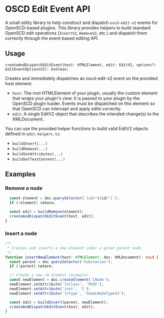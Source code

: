 # OSCD Edit Event API

A small utility library to help construct and dispatch `oscd-edit-v2` events for OpenSCD-based plugins. This library provides helpers to build standard OpenSCD edit operations (`InsertV2`, `RemoveV2`, etc.) and dispatch them correctly through the event-based editing API.

## Usage

```
createAndDispatchEditEvent(host: HTMLElement, edit: EditV2, options?: EditEventOptionsV2): boolean;
```

Creates and immediately dispatches an oscd-edit-v2 event on the provided host element.

- `host`: The root HTMLElement of your plugin, usually the custom element that wraps your plugin's view. It is passed to your plugin by the OpenSCD plugin loader. Events must be dispatched on this element so that OpenSCD can intercept and apply edits correctly.
- `edit`: A single EditV2 object that describes the intended change(s) to the XMLDocument.

You can use the provided helper functions to build valid EditV2 objects defined in `edit-helpers.ts`:

- `buildInsert(...)`
- `buildRemove(...)`
- `buildSetAttributes(...)`
- `buildSetTextContent(...)`

## Examples

### Remove a node

```ts
  const element = doc.querySelector(`[id="${id}"]`);
  if (!element) return;

  const edit = buildRemove(element);
  createAndDispatchEditEvent(host, edit);
}
```

### Insert a node

```ts
/**
 * Creates and inserts a new element under a given parent node.
 */
function insertNewElement(host: HTMLElement, doc: XMLDocument): void {
  const parent = doc.querySelector('Substation');
  if (!parent) return;

  // Create a new LN element (example)
  const newElement = doc.createElement('LNode');
  newElement.setAttribute('lnClass', 'PDIF');
  newElement.setAttribute('inst', '1');
  newElement.setAttribute('lnType', 'SomeLNodeTypeId');

  const edit = buildInsert(parent, newElement);
  createAndDispatchEditEvent(host, edit);
}
```

